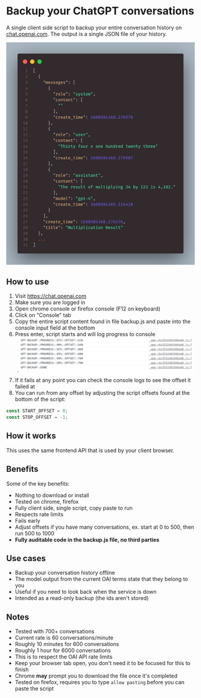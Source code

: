 # Backup your ChatGPT conversations

A single client side script to backup your entire conversation history on [chat.openai.com](https://chat.openai.com). The output is a single JSON file of your history.

![Progress](json-sample.png)

## How to use

1. Visit https://chat.openai.com
2. Make sure you are logged in
3. Open chrome console or firefox console (F12 on keyboard)
4. Click on "Console" tab
5. Copy the entire script content found in file backup.js and paste into the console input field at the bottom
6. Press enter, script starts and will log progress to console
   ![Progress](progress.png)
7. If it fails at any point you can check the console logs to see the offset it failed at
8. You can run from any offset by adjusting the script offsets found at the bottom of the script:

```js
const START_OFFSET = 0;
const STOP_OFFSET = -1;
```

## How it works

This uses the same frontend API that is used by your client browser.

## Benefits

Some of the key benefits:

- Nothing to download or install
- Tested on chrome, firefox
- Fully client side, single script, copy paste to run
- Respects rate limits
- Fails early
- Adjust offsets if you have many conversations, ex. start at 0 to 500, then run 500 to 1000
- **Fully auditable code in the backup.js file, no third parties**

## Use cases

- Backup your conversation history offline
- The model output from the current OAI terms state that they belong to you
- Useful if you need to look back when the service is down
- Intended as a read-only backup (the ids aren't stored)

## Notes

- Tested with 700+ conversations
- Current rate is 60 conversations/minute
- Roughly 10 minutes for 600 conversations
- Roughly 1 hour for 6000 conversations
- This is to respect the OAI API rate limits
- Keep your browser tab open, you don't need it to be focused for this to finish
- Chrome **may** prompt you to download the file once it's completed
- Tested on firefox, requires you to type `allow pasting` before you can paste the script

